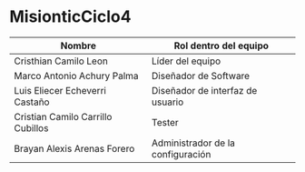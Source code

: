 # MisionticCiclo4

| Nombre                              | Rol dentro del equipo |
| ----------------------------------- | --------------------- |
| Cristhian Camilo Leon               | Líder del equipo      |
| Marco Antonio Achury Palma          | Diseñador de Software  |
| Luis Eliecer Echeverri Castaño      | Diseñador de interfaz de usuario  |
| Cristian Camilo Carrillo Cubillos   | Tester |
| Brayan Alexis Arenas Forero      	  | Administrador de la configuración  |
